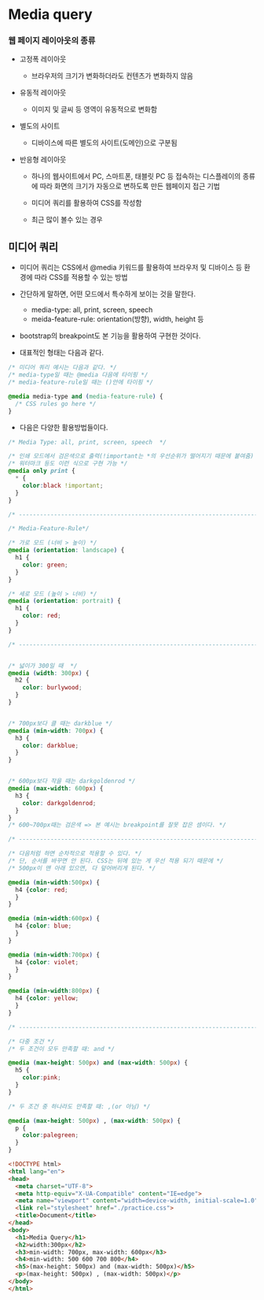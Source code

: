 # Media query

### 웹 페이지 레이아웃의 종류



- 고정폭 레이아웃
  - 브라우저의 크기가 변화하더라도 컨텐츠가 변화하지 않음


- 유동적 레이아웃
  - 이미지 및 글씨 등 영역이 유동적으로 변화함


- 별도의 사이트
  - 디바이스에 따른 별도의 사이트(도메인)으로 구분됨


- 반응형 레이아웃

  - 하나의 웹사이트에서 PC, 스마트폰, 태블릿 PC 등 접속하는 디스플레이의 종류에 따라 화면의 크기가 자동으로 변하도록 만든 웹페이지 접근 기법

  - 미디어 쿼리를 활용하여 CSS를 작성함

  - 최근 많이 볼수 있는 경우




## 미디어 쿼리

- 미디어 쿼리는 CSS에서 @media 키워드를 활용하여 브라우저 및 디바이스 등 환경에 따라 CSS를 적용할 수 있는 방법

- 간단하게 말하면, 어떤 모드에서 특수하게 보이는 것을 말한다.

  - media-type: all, print, screen, speech
  - meida-feature-rule: orientation(방향), width, height 등

- bootstrap의 breakpoint도 본 기능을 활용하여 구현한 것이다.

  

- 대표적인 형태는 다음과 같다.

```css
/* 미디어 쿼리 예시는 다음과 같다. */
/* media-type일 때는 @media 다음에 타이핑 */
/* media-feature-rule일 때는 ()안에 타이핑 */

@media media-type and (media-feature-rule) {
  /* CSS rules go here */
}

```



- 다음은 다양한 활용방법들이다.

```css
/* Media Type: all, print, screen, speech  */

/* 인쇄 모드에서 검은색으로 출력(!important는 *의 우선순위가 떨어지기 때문에 붙여줌) */
/* 워터마크 등도 이런 식으로 구현 가능 */
@media only print {
  * {
    color:black !important;
  }
}

/* ------------------------------------------------------------------------------------------------------ */

/* Media-Feature-Rule*/

/* 가로 모드 (너비 > 높이) */
@media (orientation: landscape) {
  h1 {
    color: green;
  }
}

/* 세로 모드 (높이 > 너비) */
@media (orientation: portrait) {
  h1 {
    color: red;
  }
}

/* ------------------------------------------------------------------------------------------------------ */


/* 넓이가 300일 때  */
@media (width: 300px) {
  h2 {
    color: burlywood;
  }
}


/* 700px보다 클 때는 darkblue */
@media (min-width: 700px) {
  h3 { 
    color: darkblue;
  }
}


/* 600px보다 작을 때는 darkgoldenrod */
@media (max-width: 600px) {
  h3 {
    color: darkgoldenrod;
  }
}
/* 600~700px때는 검은색 => 본 예시는 breakpoint를 잘못 잡은 셈이다. */

/* ------------------------------------------------------------------------------------------------------ */

/* 다음처럼 하면 순차적으로 적용할 수 있다. */
/* 단, 순서를 바꾸면 안 된다. CSS는 뒤에 있는 게 우선 적용 되기 때문에 */
/* 500px이 맨 아래 있으면, 다 덮어버리게 된다. */

@media (min-width:500px) {
  h4 {color: red;
  }
}

@media (min-width:600px) {
  h4 {color: blue;
  }
}

@media (min-width:700px) {
  h4 {color: violet;
  }
}

@media (min-width:800px) {
  h4 {color: yellow;
  }
}

/* ------------------------------------------------------------------------------------------------------ */

/* 다중 조건 */
/* 두 조건이 모두 만족할 때: and */

@media (max-height: 500px) and (max-width: 500px) {
  h5 {
    color:pink;
  }
}

/* 두 조건 중 하나라도 만족할 때: ,(or 아님) */

@media (max-height: 500px) , (max-width: 500px) {
  p {
    color:palegreen;
  }
}
```

```html
<!DOCTYPE html>
<html lang="en">
<head>
  <meta charset="UTF-8">
  <meta http-equiv="X-UA-Compatible" content="IE=edge">
  <meta name="viewport" content="width=device-width, initial-scale=1.0">
  <link rel="stylesheet" href="./practice.css">
  <title>Document</title>
</head>
<body>
  <h1>Media Query</h1>
  <h2>width:300px</h2>
  <h3>min-width: 700px, max-width: 600px</h3>
  <h4>min-width: 500 600 700 800</h4>
  <h5>(max-height: 500px) and (max-width: 500px)</h5>
  <p>(max-height: 500px) , (max-width: 500px)</p>
</body>
</html>
```